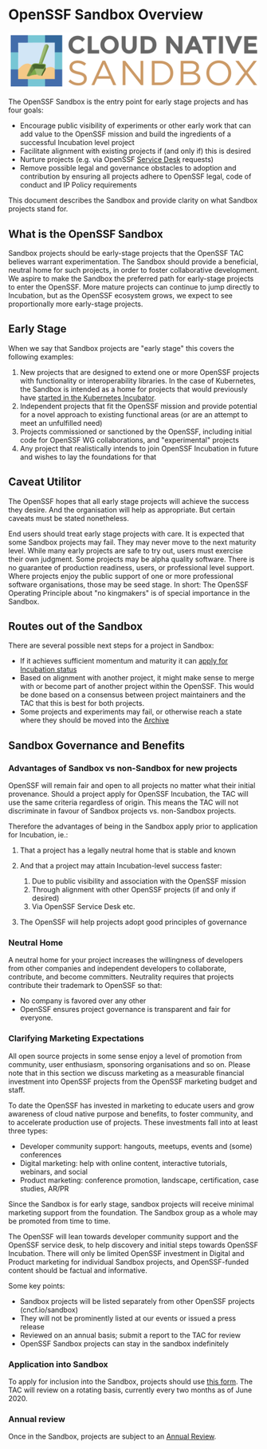 # OpenSSF Sandbox Overview
![OpenSSF Sandbox](https://github.com/cncf/artwork/blob/master/other/cncf-sandbox/horizontal/color/cncf-sandbox-horizontal-color.png)

The OpenSSF Sandbox is the entry point for early stage projects and has four goals:

* Encourage public visibility of experiments or other early work that can add value to the OpenSSF mission and build the ingredients of a successful Incubation level project
* Facilitate alignment with existing projects if (and only if) this is desired
* Nurture projects (e.g. via OpenSSF [Service Desk](https://github.com/cncf/servicedesk) requests)
* Remove possible legal and governance obstacles to adoption and contribution by ensuring all projects adhere to OpenSSF legal, code of conduct and IP Policy requirements

This document describes the Sandbox and provide clarity on what Sandbox projects stand for.

## What is the OpenSSF Sandbox

Sandbox projects should be early-stage projects that the OpenSSF TAC believes warrant experimentation. The Sandbox should provide a beneficial, neutral home for such projects, in order to foster collaborative development. We aspire to make the Sandbox the preferred path for early-stage projects to enter the OpenSSF. More mature projects can continue to jump directly to Incubation, but as the OpenSSF ecosystem grows, we expect to see proportionally more early-stage projects.

## Early Stage

When we say that Sandbox projects are "early stage" this covers the following examples:

1. New projects that are designed to extend one or more OpenSSF projects with functionality or interoperability libraries. In the case of Kubernetes, the Sandbox is intended as a home for projects that would previously have [started in the Kubernetes Incubator](https://github.com/kubernetes/community/blob/master/incubator.md).
2. Independent projects that fit the OpenSSF mission and provide potential for a novel approach to existing functional areas (or are an attempt to meet an unfulfilled need)
3. Projects commissioned or sanctioned by the OpenSSF, including initial code for OpenSSF WG collaborations, and "experimental" projects
4. Any project that realistically intends to join OpenSSF Incubation in future and wishes to lay the foundations for that

## Caveat Utilitor

The OpenSSF hopes that all early stage projects will achieve the success they desire.  And the organisation will help as appropriate.  But certain caveats must be stated nonetheless.

End users should treat early stage projects with care.  It is expected that some Sandbox projects may fail.  They may never move to the next maturity level. While many early projects are safe to try out, users must exercise their own judgment.  Some projects may be alpha quality software.  There is no guarantee of production readiness, users, or professional level support.  Where projects enjoy the public support of one or more professional software organisations, those may be seed stage. In short: The OpenSSF Operating Principle about "no kingmakers" is of special importance in the Sandbox.

## Routes out of the Sandbox

There are several possible next steps for a project in Sandbox:

* If it achieves sufficient momentum and maturity it can [apply for Incubation status](https://github.com/ossf/tac/blob/master/process/project_proposals.adoc#incubation-process)
* Based on alignment with another project, it might make sense to merge with or become part of another project within the OpenSSF. This would be done based on a consensus between project maintainers and the TAC that this is best for both projects.
* Some projects and experiments may fail, or otherwise reach a state where they should be moved into the [Archive](https://github.com/ossf/tac/blob/master/process/archiving.md)

## Sandbox Governance and Benefits

### Advantages of Sandbox vs non-Sandbox for new projects

OpenSSF will remain fair and open to all projects no matter what their initial provenance.  Should a project apply for OpenSSF Incubation, the TAC will use the same criteria regardless of origin. This means the TAC will not discriminate in favour of Sandbox projects vs. non-Sandbox projects.

Therefore the advantages of being in the Sandbox apply prior to application for Incubation, ie.:

1. That a project has a legally neutral home that is stable and known

2. And that a project may attain Incubation-level success faster:

    1. Due to public visibility and association with the OpenSSF mission
    2. Through alignment with other OpenSSF projects (if and only if desired)
    3. Via OpenSSF Service Desk etc.

3. The OpenSSF will help projects adopt good principles of governance

### Neutral Home

A neutral home for your project increases the willingness of developers from other companies and independent developers to collaborate, contribute, and become committers. Neutrality requires that projects contribute their trademark to OpenSSF so that:

* No company is favored over any other
* OpenSSF ensures project governance is transparent and fair for everyone.

### Clarifying Marketing Expectations

All open source projects in some sense enjoy a level of promotion from community, user enthusiasm, sponsoring organisations and so on. Please note that in this section we discuss marketing as a measurable financial investment into OpenSSF projects from the OpenSSF marketing budget and staff.

To date the OpenSSF has invested in marketing to educate users and grow awareness of cloud native purpose and benefits, to foster community, and to accelerate production use of projects.  These investments fall into at least three types:

* Developer community support: hangouts, meetups, events and (some) conferences
* Digital marketing: help with online content, interactive tutorials, webinars, and social
* Product marketing: conference promotion, landscape, certification, case studies, AR/PR

Since the Sandbox is for early stage, sandbox projects will receive minimal marketing support from the foundation.  The Sandbox group as a whole may be promoted from time to time.

The OpenSSF will lean towards developer community support and the OpenSSF service desk, to help discovery and initial steps towards OpenSSF Incubation.  There will only be limited OpenSSF investment in Digital and Product marketing for individual Sandbox projects, and OpenSSF-funded content should be factual and informative.

Some key points:

* Sandbox projects will be listed separately from other OpenSSF projects (cncf.io/sandbox)
* They will not be prominently listed at our events or issued a press release
* Reviewed on an annual basis; submit a report to the TAC for review
* OpenSSF Sandbox projects can stay in the sandbox indefinitely

### Application into Sandbox

To apply for inclusion into the Sandbox, projects should use [this form](https://docs.google.com/forms/d/1bJhG1MuM981uQXcnBMv4Mj9yfV5_q5Kwk3qhBCLa_5A/edit).
The TAC will review on a rotating basis, currently every two months as of June 2020.

### Annual review
Once in the Sandbox, projects are subject to an [Annual Review](https://github.com/ossf/tac/blob/master/process/sandbox-annual-review.md).


